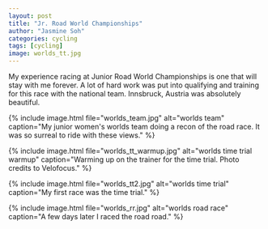 ```yaml
---
layout: post
title: "Jr. Road World Championships"
author: "Jasmine Soh"
categories: cycling
tags: [cycling]
image: worlds_tt.jpg
---
```


My experience racing at Junior Road World Championships is one that will stay with me forever. A lot of hard work was put into qualifying and training for this race with the national team. Innsbruck, Austria was absolutely beautiful. <br />

{% include image.html file="worlds_team.jpg" alt="worlds team" caption="My junior women's worlds team doing a recon of the road race. It was so surreal to ride with these views." %}

{% include image.html file="worlds_tt_warmup.jpg" alt="worlds time trial warmup" caption="Warming up on the trainer for the time trial. Photo credits to Velofocus." %}

{% include image.html file="worlds_tt2.jpg" alt="worlds time trial" caption="My first race was the time trial." %}

{% include image.html file="worlds_rr.jpg" alt="worlds road race" caption="A few days later I raced the road road." %}
